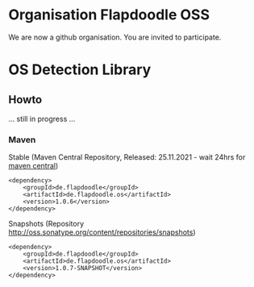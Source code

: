 # Organisation Flapdoodle OSS

We are now a github organisation. You are invited to participate.


# OS Detection Library

## Howto

... still in progress ...

### Maven

Stable (Maven Central Repository, Released: 25.11.2021 - wait 24hrs for [maven central](http://repo1.maven.org/maven2/de/flapdoodle/de.flapdoodle.os/maven-metadata.xml))

	<dependency>
		<groupId>de.flapdoodle</groupId>
		<artifactId>de.flapdoodle.os</artifactId>
		<version>1.0.6</version>
	</dependency>

Snapshots (Repository http://oss.sonatype.org/content/repositories/snapshots)

	<dependency>
		<groupId>de.flapdoodle</groupId>
		<artifactId>de.flapdoodle.os</artifactId>
		<version>1.0.7-SNAPSHOT</version>
	</dependency>


